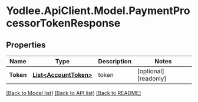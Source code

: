 # Yodlee.ApiClient.Model.PaymentProcessorTokenResponse

## Properties

Name | Type | Description | Notes
------------ | ------------- | ------------- | -------------
**Token** | [**List&lt;AccountToken&gt;**](AccountToken.md) | token | [optional] [readonly] 

[[Back to Model list]](../README.md#documentation-for-models) [[Back to API list]](../README.md#documentation-for-api-endpoints) [[Back to README]](../README.md)

